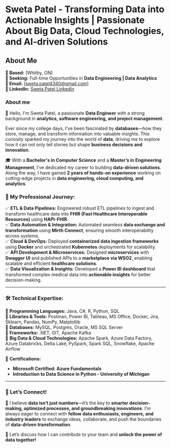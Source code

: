 # **Sweta Patel - Transforming Data into Actionable Insights | Passionate About Big Data, Cloud Technologies, and AI-driven Solutions**

## **About Me**

**📍 Based:** [Whitby, ON]  
**🎯 Seeking:** Full-time Opportunities in **Data Engineering | Data Analytics**  
**📧 Email:** [sweta.patel4340@gmail.com]  
**🔗 LinkedIn:** [Sweta Patel LinkedIn](https://www.linkedin.com/in/sweta-patel-95091322a/)  

### **About me**
👋 Hello, I'm Sweta Patel, a passionate **Data Engineer** with a strong background in **analytics, software engineering, and project management**. 

Ever since my college days, I've been fascinated by **databases**—how they store, manage, and transform information into valuable insights. This curiosity sparked my journey into the world of **data**, driving me to explore how it can not only tell stories but shape **business decisions and innovation**.

🎓 With a **Bachelor's in Computer Science** and a **Master’s in Engineering Management**, I’ve dedicated my career to building **data-driven solutions**. Along the way, I have gained **2 years of hands-on experience** working on cutting-edge projects in **data engineering, cloud computing, and analytics**.

### **🔹 My Professional Journey:**

✅ **ETL & Data Pipelines:** Engineered robust ETL pipelines to ingest and transform healthcare data into **FHIR (Fast Healthcare Interoperable Resources)** using **HAPI-FHIR**.  
✅ **Data Automation & Integration:** Automated seamless **data exchange and transformation** using **Mirth Connect**, ensuring smooth interoperability across systems.  
✅ **Cloud & DevOps:** Deployed **containerized data ingestion frameworks** using **Docker** and orchestrated **Kubernetes** deployments for scalability.  
✅ **API Development & Microservices:** Designed **microservices** with **Swagger UI** and published APIs to a **marketplace via WSO2**, enabling scalable and efficient **healthcare solutions**.  
✅ **Data Visualization & Insights:** Developed a **Power BI dashboard** that transformed complex medical data into **actionable insights** for better decision-making.  

---

### **🛠 Technical Expertise:**

🔹 **Programming Languages:** Java, C#, R, Python, SQL  
🔹 **Libraries & Tools:** Postman, Power BI, Tableau, MS Office, Docker, Jira, Sklearn, Pandas, NumPy, Matplotlib  
🔹 **Databases:** MySQL, Postgres, Oracle, MS SQL Server  
🔹 **Frameworks:** .NET, GIT, Apache Kafka  
🔹 **Big Data & Cloud Technologies:** Apache Spark, Azure Data Factory, Azure Databricks, Delta Lake, PySpark, Spark SQL, Snowflake, Apache Airflow  

📜 **Certifications:**
- **Microsoft Certified: Azure Fundamentals**
- **Introduction to Data Science in Python - University of Michigan**

---

### **🤝 Let’s Connect!**

🚀 I believe **data isn’t just numbers**—it’s the key to **smarter decision-making, optimized processes, and groundbreaking innovations**. I’m always eager to connect with **fellow data enthusiasts, engineers, and industry leaders** to exchange ideas, collaborate, and push the boundaries of **data-driven transformation**.  

📩 Let’s discuss how I can contribute to your team and **unlock the power of data together!** 
